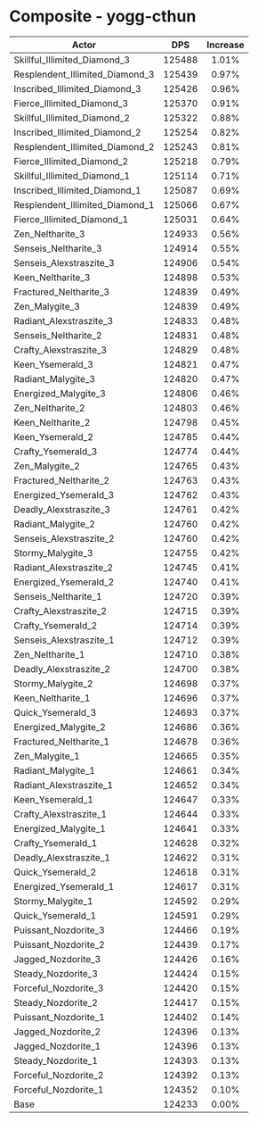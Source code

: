 # Composite - yogg-cthun
| Actor | DPS | Increase |
|---|:---:|:---:|
|Skillful_Illimited_Diamond_3|125488|1.01%|
|Resplendent_Illimited_Diamond_3|125439|0.97%|
|Inscribed_Illimited_Diamond_3|125426|0.96%|
|Fierce_Illimited_Diamond_3|125370|0.91%|
|Skillful_Illimited_Diamond_2|125322|0.88%|
|Inscribed_Illimited_Diamond_2|125254|0.82%|
|Resplendent_Illimited_Diamond_2|125243|0.81%|
|Fierce_Illimited_Diamond_2|125218|0.79%|
|Skillful_Illimited_Diamond_1|125114|0.71%|
|Inscribed_Illimited_Diamond_1|125087|0.69%|
|Resplendent_Illimited_Diamond_1|125066|0.67%|
|Fierce_Illimited_Diamond_1|125031|0.64%|
|Zen_Neltharite_3|124933|0.56%|
|Senseis_Neltharite_3|124914|0.55%|
|Senseis_Alexstraszite_3|124906|0.54%|
|Keen_Neltharite_3|124898|0.53%|
|Fractured_Neltharite_3|124839|0.49%|
|Zen_Malygite_3|124839|0.49%|
|Radiant_Alexstraszite_3|124833|0.48%|
|Senseis_Neltharite_2|124831|0.48%|
|Crafty_Alexstraszite_3|124829|0.48%|
|Keen_Ysemerald_3|124821|0.47%|
|Radiant_Malygite_3|124820|0.47%|
|Energized_Malygite_3|124806|0.46%|
|Zen_Neltharite_2|124803|0.46%|
|Keen_Neltharite_2|124798|0.45%|
|Keen_Ysemerald_2|124785|0.44%|
|Crafty_Ysemerald_3|124774|0.44%|
|Zen_Malygite_2|124765|0.43%|
|Fractured_Neltharite_2|124763|0.43%|
|Energized_Ysemerald_3|124762|0.43%|
|Deadly_Alexstraszite_3|124761|0.42%|
|Radiant_Malygite_2|124760|0.42%|
|Senseis_Alexstraszite_2|124760|0.42%|
|Stormy_Malygite_3|124755|0.42%|
|Radiant_Alexstraszite_2|124745|0.41%|
|Energized_Ysemerald_2|124740|0.41%|
|Senseis_Neltharite_1|124720|0.39%|
|Crafty_Alexstraszite_2|124715|0.39%|
|Crafty_Ysemerald_2|124714|0.39%|
|Senseis_Alexstraszite_1|124712|0.39%|
|Zen_Neltharite_1|124710|0.38%|
|Deadly_Alexstraszite_2|124700|0.38%|
|Stormy_Malygite_2|124698|0.37%|
|Keen_Neltharite_1|124696|0.37%|
|Quick_Ysemerald_3|124693|0.37%|
|Energized_Malygite_2|124686|0.36%|
|Fractured_Neltharite_1|124678|0.36%|
|Zen_Malygite_1|124665|0.35%|
|Radiant_Malygite_1|124661|0.34%|
|Radiant_Alexstraszite_1|124652|0.34%|
|Keen_Ysemerald_1|124647|0.33%|
|Crafty_Alexstraszite_1|124644|0.33%|
|Energized_Malygite_1|124641|0.33%|
|Crafty_Ysemerald_1|124628|0.32%|
|Deadly_Alexstraszite_1|124622|0.31%|
|Quick_Ysemerald_2|124618|0.31%|
|Energized_Ysemerald_1|124617|0.31%|
|Stormy_Malygite_1|124592|0.29%|
|Quick_Ysemerald_1|124591|0.29%|
|Puissant_Nozdorite_3|124466|0.19%|
|Puissant_Nozdorite_2|124439|0.17%|
|Jagged_Nozdorite_3|124426|0.16%|
|Steady_Nozdorite_3|124424|0.15%|
|Forceful_Nozdorite_3|124420|0.15%|
|Steady_Nozdorite_2|124417|0.15%|
|Puissant_Nozdorite_1|124402|0.14%|
|Jagged_Nozdorite_2|124396|0.13%|
|Jagged_Nozdorite_1|124396|0.13%|
|Steady_Nozdorite_1|124393|0.13%|
|Forceful_Nozdorite_2|124392|0.13%|
|Forceful_Nozdorite_1|124352|0.10%|
|Base|124233|0.00%|
